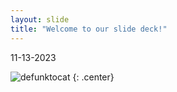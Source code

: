 ```yaml
---
layout: slide
title: "Welcome to our slide deck!"
---
```


11-13-2023

![defunktocat](https://octodex.github.com/images/defunktocat.png)
{: .center}
